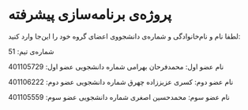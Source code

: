 # پروژه‌ی برنامه‌سازی پیشرفته
لطفا نام و نام‌خانوادگی و شماره‌ی دانشجووی اعضای گروه خود را این‌جا وارد کنید:

شماره‌ی تیم: 51

نام عضو اول: محمدفرحان بهرامی
شماره دانشجویی عضو اول: 401105729

نام عضو دوم: کسری عزیززاده چهرق
شماره دانشجویی عضو دوم: 401106222

نام عضو سوم: محمدحسین اصغری
شماره دانشجویی عضو سوم: 401105559
